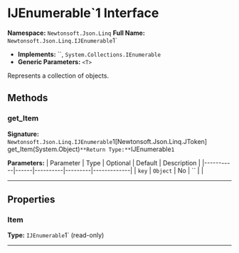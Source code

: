 # IJEnumerable`1 Interface

**Namespace:** `Newtonsoft.Json.Linq`
**Full Name:** `Newtonsoft.Json.Linq.IJEnumerable`1`
- **Implements:** ``, `System.Collections.IEnumerable`
- **Generic Parameters:** `<T>`

Represents a collection of  objects.

## Methods

### get_Item

**Signature:** `Newtonsoft.Json.Linq.IJEnumerable`1[Newtonsoft.Json.Linq.JToken] get_Item(System.Object)`
**Return Type:** `IJEnumerable`1`

**Parameters:**
| Parameter | Type | Optional | Default | Description |
|-----------|------|----------|---------|-------------|
| `key` | `Object` | No | `` |  |

---

## Properties

### Item

**Type:** `IJEnumerable`1` (read-only)

---